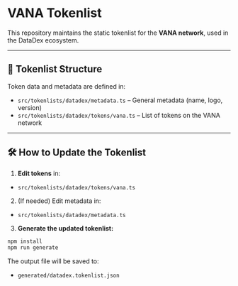 # VANA Tokenlist

This repository maintains the static tokenlist for the **VANA network**, used in the DataDex ecosystem.

---

## 📄 Tokenlist Structure

Token data and metadata are defined in:

- `src/tokenlists/datadex/metadata.ts` – General metadata (name, logo, version)
- `src/tokenlists/datadex/tokens/vana.ts` – List of tokens on the VANA network

---

## 🛠 How to Update the Tokenlist

1. **Edit tokens** in:
- `src/tokenlists/datadex/tokens/vana.ts`

2. (If needed) Edit metadata in:
- `src/tokenlists/datadex/metadata.ts`

3. **Generate the updated tokenlist:**
```bash
npm install
npm run generate
```
The output file will be saved to:
- `generated/datadex.tokenlist.json`



